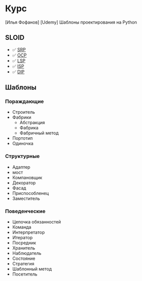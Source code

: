 # Курс

[Илья Фофанов] [Udemy] Шаблоны проектирования на Python

## SLOID

- :white_check_mark: [SRP](https://github.com/Pauelbel/Courses/blob/main/Design_patterns/_SOLID/SRP.py)
- :white_check_mark: [OCP](https://github.com/Pauelbel/Courses/blob/main/Design_patterns/_SOLID/OCP.py)
- :white_check_mark: [LSP](https://github.com/Pauelbel/Courses/blob/main/Design_patterns/_SOLID/LSP.py)
- :white_check_mark: [ISP](https://github.com/Pauelbel/Courses/blob/main/Design_patterns/_SOLID/ISP.py)
- :white_check_mark: [DIP](https://github.com/Pauelbel/Courses/blob/main/Design_patterns/_SOLID/DIP.py)


## Шаблоны
### Пораждающие
- Строитель
- Фабрики 
  - Абстракция
  - Фабрика
  - Фабричный метод
- Портотип
-  Одиночка

### Структурные
- Адаптер
- мост
- Компановщик
- Декоратор
- Фасад
- Приспособленец
- Заместитель

### Поведенческие
- Цепочка обязанностей
- Команда
- Интерпретатор
- Итератор
- Посредник
- Хранитель
- Наблюдатель
- Состояние
- Стратегия
- Шаблонный метод
- Посетитель
